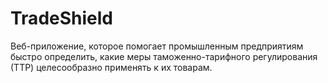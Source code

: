 # TradeShield
Веб-приложение, которое помогает промышленным предприятиям быстро определить, какие меры таможенно-тарифного регулирования (ТТР) целесообразно применять к их товарам.
